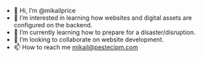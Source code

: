 - 👋 Hi, I’m @mikailprice
- 👀 I’m interested in learning how websites and digital assets are configured on the backend.
- 🌱 I’m currently learning how to prepare for a disaster/disruption.
- 💞️ I’m looking to collaborate on website development.
- 📫 How to reach me mikail@pestecipm.com

<!---
mikailprice/mikailprice is a ✨ special ✨ repository because its `README.md` (this file) appears on your GitHub profile.
You can click the Preview link to take a look at your changes.
--->
